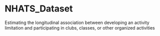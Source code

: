 # NHATS_Dataset
Estimating the longitudinal association between developing an activity limitation and participating in clubs, classes, or other organized activities
